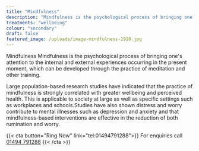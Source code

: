 ```yaml
---
title: "Mindfulness"
description: "Mindfulness is the psychological process of bringing one's attention to the internal and external experiences occurring in the present moment, which can be developed through the practice of meditation and other training."
treatments: "wellbeing"
colour: "secondary"
draft: false
featured_image: /uploads/image-mindfulness-1920.jpg
---
```


Mindfulness Mindfulness is the psychological process of bringing one's attention to the internal and external experiences occurring in the present moment, which can be developed through the practice of meditation and other training.

Large population-based research studies have indicated that the practice of mindfulness is strongly correlated with greater wellbeing and perceived health. This is applicable to society at large as well as specific settings such as workplaces and schools.Studies have also shown distress and worry contribute to mental illnesses such as depression and anxiety and that mindfulness-based interventions are effective in the reduction of both rumination and worry.

{{< cta button="Ring Now" link="tel:01494791288">}}
For enquiries call [01494 791288](tel:01494791288)
{{< /cta >}}
